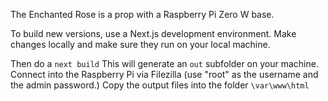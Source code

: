 The Enchanted Rose is a prop with a Raspberry Pi Zero W base. 

To build new versions, use a Next.js development environment. Make changes locally and make sure they run on your local machine. 

Then do a
```next build```
This will generate an ```out``` subfolder on your machine.
Connect into the Raspberry Pi via Filezilla (use "root" as the username and the admin password.) Copy the output files into the folder
```\var\www\html```





